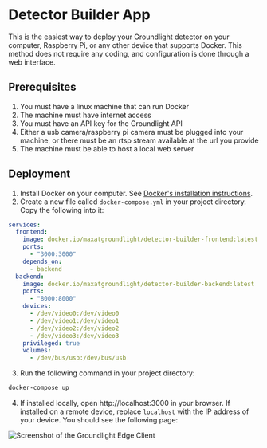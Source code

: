 # Detector Builder App

This is the easiest way to deploy your Groundlight detector on your computer, Raspberry Pi, or any other device that supports Docker. This method does not require any coding, and configuration is done through a web interface.

## Prerequisites

1. You must have a linux machine that can run Docker
2. The machine must have internet access
3. You must have an API key for the Groundlight API
4. Either a usb camera/raspberry pi camera must be plugged into your machine, or there must be an rtsp stream available at the url you provide
5. The machine must be able to host a local web server

## Deployment

1. Install Docker on your computer. See [Docker's installation instructions](https://docs.docker.com/get-docker/).
2. Create a new file called `docker-compose.yml` in your project directory. Copy the following into it:

```yaml
services:
  frontend:
    image: docker.io/maxatgroundlight/detector-builder-frontend:latest
    ports:
      - "3000:3000"
    depends_on:
      - backend
  backend:
    image: docker.io/maxatgroundlight/detector-builder-backend:latest
    ports:
      - "8000:8000"
    devices:
      - /dev/video0:/dev/video0
      - /dev/video1:/dev/video1
      - /dev/video2:/dev/video2
      - /dev/video3:/dev/video3
    privileged: true
    volumes:
      - /dev/bus/usb:/dev/bus/usb
```

3. Run the following command in your project directory:

```bash
docker-compose up
```

4. If installed locally, open http://localhost:3000 in your browser. If installed on a remote device, replace `localhost` with the IP address of your device. You should see the following page:

![Screenshot of the Groundlight Edge Client](/img/docker-img-frontpage.png)
